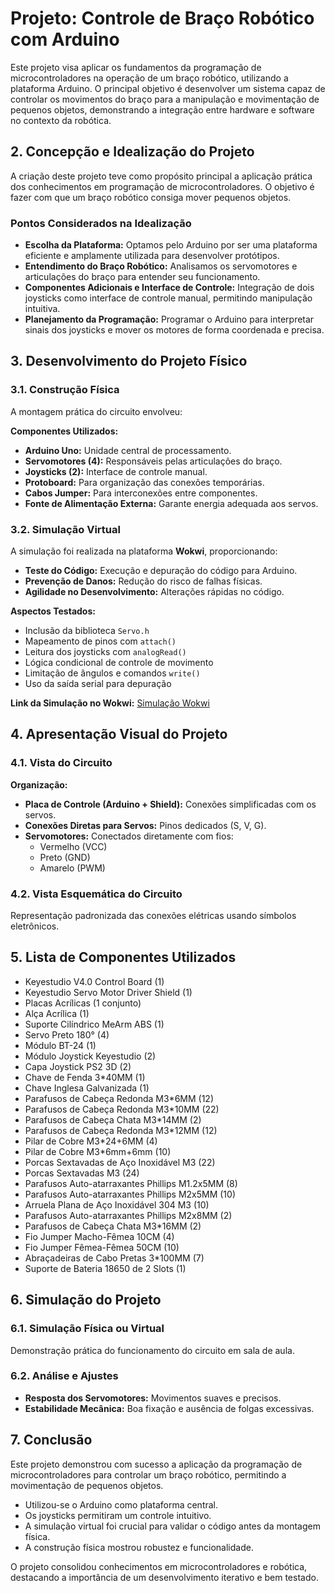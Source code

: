 
# Projeto: Controle de Braço Robótico com Arduino

Este projeto visa aplicar os fundamentos da programação de microcontroladores na operação de um braço robótico, utilizando a plataforma Arduino. O principal objetivo é desenvolver um sistema capaz de controlar os movimentos do braço para a manipulação e movimentação de pequenos objetos, demonstrando a integração entre hardware e software no contexto da robótica.

## 2. Concepção e Idealização do Projeto

A criação deste projeto teve como propósito principal a aplicação prática dos conhecimentos em programação de microcontroladores. O objetivo é fazer com que um braço robótico consiga mover pequenos objetos.

### Pontos Considerados na Idealização

- **Escolha da Plataforma:** Optamos pelo Arduino por ser uma plataforma eficiente e amplamente utilizada para desenvolver protótipos.
- **Entendimento do Braço Robótico:** Analisamos os servomotores e articulações do braço para entender seu funcionamento.
- **Componentes Adicionais e Interface de Controle:** Integração de dois joysticks como interface de controle manual, permitindo manipulação intuitiva.
- **Planejamento da Programação:** Programar o Arduino para interpretar sinais dos joysticks e mover os motores de forma coordenada e precisa.

## 3. Desenvolvimento do Projeto Físico

### 3.1. Construção Física

A montagem prática do circuito envolveu:

**Componentes Utilizados:**

- **Arduino Uno:** Unidade central de processamento.
- **Servomotores (4):** Responsáveis pelas articulações do braço.
- **Joysticks (2):** Interface de controle manual.
- **Protoboard:** Para organização das conexões temporárias.
- **Cabos Jumper:** Para interconexões entre componentes.
- **Fonte de Alimentação Externa:** Garante energia adequada aos servos.


### 3.2. Simulação Virtual

A simulação foi realizada na plataforma **Wokwi**, proporcionando:

- **Teste do Código:** Execução e depuração do código para Arduino.
- **Prevenção de Danos:** Redução do risco de falhas físicas.
- **Agilidade no Desenvolvimento:** Alterações rápidas no código.

**Aspectos Testados:**

- Inclusão da biblioteca `Servo.h`
- Mapeamento de pinos com `attach()`
- Leitura dos joysticks com `analogRead()`
- Lógica condicional de controle de movimento
- Limitação de ângulos e comandos `write()`
- Uso da saída serial para depuração

**Link da Simulação no Wokwi:** [Simulação Wokwi](https://wokwi.com/projects/377825276048594945)

## 4. Apresentação Visual do Projeto

### 4.1. Vista do Circuito


**Organização:**

- **Placa de Controle (Arduino + Shield):** Conexões simplificadas com os servos.
- **Conexões Diretas para Servos:** Pinos dedicados (S, V, G).
- **Servomotores:** Conectados diretamente com fios:
  - Vermelho (VCC)
  - Preto (GND)
  - Amarelo (PWM)


### 4.2. Vista Esquemática do Circuito


Representação padronizada das conexões elétricas usando símbolos eletrônicos.

## 5. Lista de Componentes Utilizados

- Keyestudio V4.0 Control Board (1)
- Keyestudio Servo Motor Driver Shield (1)
- Placas Acrílicas (1 conjunto)
- Alça Acrílica (1)
- Suporte Cilíndrico MeArm ABS (1)
- Servo Preto 180° (4)
- Módulo BT-24 (1)
- Módulo Joystick Keyestudio (2)
- Capa Joystick PS2 3D (2)
- Chave de Fenda 3\*40MM (1)
- Chave Inglesa Galvanizada (1)
- Parafusos de Cabeça Redonda M3\*6MM (12)
- Parafusos de Cabeça Redonda M3\*10MM (22)
- Parafusos de Cabeça Chata M3\*14MM (2)
- Parafusos de Cabeça Redonda M3\*12MM (12)
- Pilar de Cobre M3\*24+6MM (4)
- Pilar de Cobre M3\*6mm+6mm (10)
- Porcas Sextavadas de Aço Inoxidável M3 (22)
- Porcas Sextavadas M3 (24)
- Parafusos Auto-atarraxantes Phillips M1.2x5MM (8)
- Parafusos Auto-atarraxantes Phillips M2x5MM (10)
- Arruela Plana de Aço Inoxidável 304 M3 (10)
- Parafusos Auto-atarraxantes Phillips M2x8MM (2)
- Parafusos de Cabeça Chata M3\*16MM (2)
- Fio Jumper Macho-Fêmea 10CM (4)
- Fio Jumper Fêmea-Fêmea 50CM (10)
- Abraçadeiras de Cabo Pretas 3\*100MM (7)
- Suporte de Bateria 18650 de 2 Slots (1)

## 6. Simulação do Projeto

### 6.1. Simulação Física ou Virtual

Demonstração prática do funcionamento do circuito em sala de aula.

### 6.2. Análise e Ajustes

- **Resposta dos Servomotores:** Movimentos suaves e precisos.
- **Estabilidade Mecânica:** Boa fixação e ausência de folgas excessivas.

## 7. Conclusão

Este projeto demonstrou com sucesso a aplicação da programação de microcontroladores para controlar um braço robótico, permitindo a movimentação de pequenos objetos.

- Utilizou-se o Arduino como plataforma central.
- Os joysticks permitiram um controle intuitivo.
- A simulação virtual foi crucial para validar o código antes da montagem física.
- A construção física mostrou robustez e funcionalidade.

O projeto consolidou conhecimentos em microcontroladores e robótica, destacando a importância de um desenvolvimento iterativo e bem testado.
